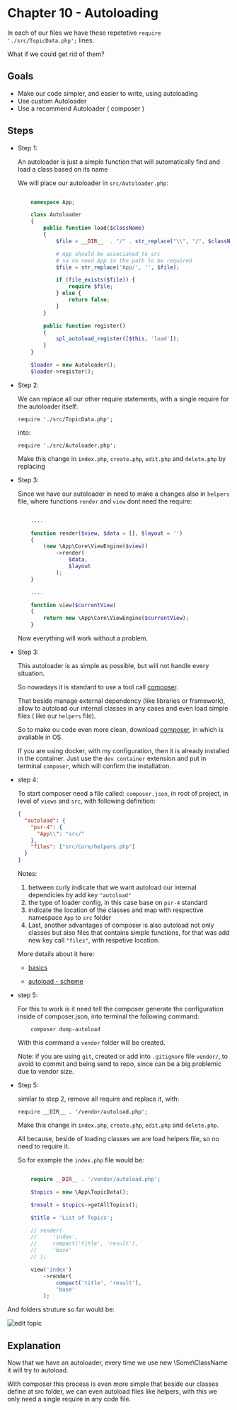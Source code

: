 # Chapter 10 - Autoloading

In each of our files we have these repetetive `require './src/TopicData.php';` lines.

What if we could get rid of them?

## Goals

- Make our code simpler, and easier to write, using autoloading
- Use custom Autoloader
- Use a recommend Autoloader ( composer )

## Steps

- Step 1:

  An autoloader is just a simple function that will automatically find and load a class based on its name

  We will place our autoloader in `src/Autoloader.php`:

  ```php

      namespace App;

      class Autoloader
      {
          public function load($className)
          {
              $file = __DIR__  . "/" . str_replace("\\", "/", $className) . '.php';

              # App should be associated to src
              # so no need App in the path to be required
              $file = str_replace('App/', '', $file);

              if (file_exists($file)) {
                  require $file;
              } else {
                  return false;
              }
          }

          public function register()
          {
              spl_autoload_register([$this, 'load']);
          }
      }

      $loader = new Autoloader();
      $loader->register();
  ```

- Step 2:

  We can replace all our other require statements, with a single require for the autoloader itself:

  `require './src/TopicData.php';`

  into:

  `require './src/Autoloader.php';`

  Make this change in `index.php`, `create.php`, `edit.php` and `delete.php` by replacing

- Step 3:

  Since we have our autoloader in need to make a changes also in
  `helpers` file, where functions `render` and `view` dont need the require:

  ```php

      ....

      function render($view, $data = [], $layout = '')
      {
          (new \App\Core\ViewEngine($view))
              ->render(
                  $data,
                  $layout
              );
      }

      ....

      function view($currentView)
      {
          return new \App\Core\ViewEngine($currentView);
      }

  ```

  Now everything will work without a problem.

- Step 3:

  This autoloader is as simple as possible, but will not handle every situation.

  So nowadays it is standard to use a tool call [composer](https://getcomposer.org/, 'composer - website').

  That beside manage external dependency (like libraries or framework), allow to autoload our internal classes in any cases and even load simple files ( like our `helpers` file).

  So to make ou code even more clean, download [composer](https://getcomposer.org/, 'composer - website'), in which is available in OS.

  If you are using docker, with my configuration, then it is already installed in the container. Just use the `dev container` extension and put in terminal `composer`, which will confirm the installation.

- step 4:

  To start composer need a file called: `composer.json`, in root of project, in level of `views` and `src`, with following definition:

  ```json
  {
    "autoload": {
      "psr-4": {
        "App\\": "src/"
      },
      "files": ["src/Core/helpers.php"]
    }
  }
  ```

  Notes:

  1. between curly indicate that we want autoload our internal dependicies by add key `"autoload"`
  2. the type of loader config, in this case base on `psr-4` standard
  3. indicate the location of the classes and map with respective namespace `App` to `src` folder
  4. Last, another advantages of composer is also autoload not only classes but also files that contains simple functions, for that was add new key call `"files"`, with respetive location.

  More details about it here:

  - [basics](https://getcomposer.org/doc/01-basic-usage.md#autoloading 'Autoloading - the basics')

  - [autoload - scheme](https://getcomposer.org/doc/04-schema.md#autoload 'scheme - autoload')

- step 5:

  For this to work is it need tell the composer generate the configuration inside of composer.json, into terminal the following command:

  ```
      composer dump-autoload
  ```

  With this command a `vendor` folder will be created.

  Note: if you are using `git`, created or add into `.gitignore` file `vendor/`, to avoid to commit and being send to repo, since can be a big problemic due to vendor size.

- Step 5:

  similar to step 2, remove all require and replace it, with:

  `require __DIR__ . '/vendor/autoload.php';`

  Make this change in `index.php`, `create.php`, `edit.php` and `delete.php`.

  All because, beside of loading classes we are load helpers file, so no need to require it.

  So for example the `index.php` file would be:

  ```php

      require __DIR__ . '/vendor/autoload.php';

      $topics = new \App\TopicData();

      $result = $topics->getAllTopics();

      $title = 'List of Topics';

      // render(
      //     'index',
      //     compact('title', 'result'),
      //     'base'
      // );

      view('index')
          ->render(
              compact('title', 'result'),
              'base'
          );

  ```

And folders struture so far would be:

![edit topic](ch10_struture.png 'var_dump topic')

## Explanation

Now that we have an autoloader, every time we use new \Some\ClassName it will try to autoload.

With composer this process is even more simple that beside our classes define at src folder, we can even autoload files like helpers, with this we only need a single require in any code file.
